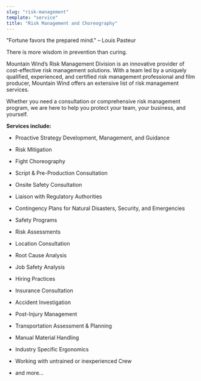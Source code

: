 ```yaml
---
slug: "risk-management"
template: "service"
title: "Risk Management and Choreography"
---
```

"Fortune favors the prepared mind." – Louis Pasteur


  There is more wisdom in prevention than curing.  


  Mountain Wind’s Risk Management Division is an innovative provider of
  cost-effective risk management solutions.  With a team led by a uniquely
  qualified, experienced, and certified risk management professional and film
  producer, Mountain Wind offers an extensive list of risk management
  services.  


  Whether you need a consultation or comprehensive risk management program, we
  are here to help you protect your team, your business, and yourself.


  **Services include:**


  * Proactive Strategy Development, Management, and Guidance

  * Risk Mitigation

  * Fight Choreography

  * Script & Pre-Production Consultation

  * Onsite Safety Consultation

  * Liaison with Regulatory Authorities

  * Contingency Plans for Natural Disasters, Security, and Emergencies

  * Safety Programs

  * Risk Assessments

  * Location Consultation

  * Root Cause Analysis

  * Job Safety Analysis

  * Hiring Practices

  * Insurance Consultation 

  * Accident Investigation

  * Post-Injury Management

  * Transportation Assessment & Planning

  * Manual Material Handling

  * Industry Specific Ergonomics

  * Working with untrained or inexperienced Crew

  * and more...
